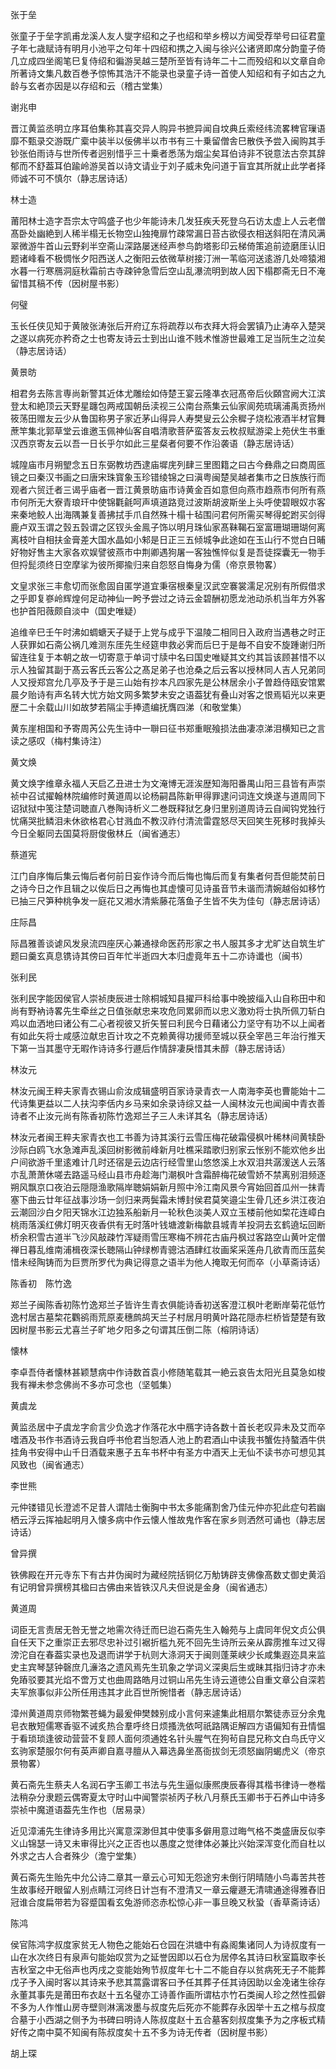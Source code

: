 <!-- { "loadSidebar": true } -->
张于垒

张童子于垒字凯甫龙溪人友人燮字绍和之子也绍和举乡榜以方闻受荐举号曰征君童子年七歳赋诗有明月小池平之句年十四绍和携之入闽与徐兴公诸贤即席分韵童子倚几立成四坐阁笔巳复侍绍和徧游吴越三楚所至皆有诗年二十二而殁绍和以文章自命所著诗文集凡数百巻予惊怖其浩汗不能录也录童子诗一首使人知绍和有子如古之九龄与玄者亦因是以存绍和云（稽古堂集）

谢兆申

晋江黄监丞明立序耳伯集称其喜交异人购异书摭异闻自坟典丘索经纬流畧稗官璅语靡不甄录交游既广槖中装半以佞佛半以市书有三十乗留僧舎巳散佚予尝入闽购其手钞张伯雨诗与世所传者迥别惜乎三十乗者悉荡为烟尘矣耳伯诗非不锐意法古奈其辞郁而不舒葢耳伯踰岭游吴首以诗文请业于刘子威未免问道于盲宜其所就止此学者择师诚不可不慎尔（静志居诗话）

林士造

莆阳林士造字吾宗太守鸣盛子也少年能诗未几发狂疾夭死登乌石访太虚上人云老僧髙卧处幽絶到人稀半榻无长物空山独掩扉竹疎常漏日苔古欲侵衣相送斜阳在清风满翠微游牛首山云野刹半空斋山深路屡迷经声参鸟韵塔影印云梯倚策追前迹磨厓认旧题诸峰看不极惆怅夕阳西送人之衡阳云依微草树接汀洲一苇临河送逺游几处啼猿湘水暮一行寒鴈洞庭秋霜前古寺疎钟急雪后空山乱瀑流明到故人因下榻郡斋无日不淹留惜其稿不传（因树屋书影）

何璧

玉长任侠见知于黄陂张涛张后开府辽东将疏荐以布衣拜大将会罢镇乃止涛卒入楚哭之遂以病死亦矜奇之士也寄友诗云士到出山谁不贱术惟游世最难工足当阮生之泣矣（静志居诗话）

黄景昉

相君务去陈言専尚新警其近体尤雕绘如侍楚王宴云隆凖衣冠髙帝后伙頥宫阙大江滨登太和絶顶云天野星躔包两戒国朝岳渎视三公南台燕集云仙家阆苑琉璃浦禹贡扬州筱荡田赠友云少从鲁国称男子家近茅山得异人寿樊叟云公余穉子烧松液酒半材官舞蔗竿集北郭草堂云谁邀玉佩神仙客自唱清歌菩萨蛮答友云枚叔赋游梁上苑伏生书重汉西京寄友云以吾一日长乎尔如此三星粲者何要不作沿袭语（静志居诗话）

城隍庙市月朔朢念五日东弼教坊西逮庙墀庑列肆三里图籍之曰古今彝鼎之曰商周匜镜之曰秦汉书画之曰唐宋珠寳象玉珍错绫锦之曰滇粤闽楚吴越者集市之日族族行而观者六贸迁者三谒乎庙者一晋江黄景昉庙市诗黄金百如意但向燕市趋燕市何所有燕市何所无大寮青琅玕中使锦氍毹呵声填道路竞过波斯胡波斯坐上头呼使碧眼奴朩客来秦地鲛人出海隅兼复善拂拭手爪自然殊十榻十毡围问君何所需买琴得蛇跗买剑得鹿卢双玉谓之瑴五瑴谓之区钗头金鳯子饰以明月珠仙家髙靺鞨石室富珊瑚珊瑚何离离枝叶自相扶金膏差大国水晶如小邾是日正三五倾城争此途如在玉山行不觉白日晡好物好售主大家各欢娱譬彼燕市中荆卿遇狗屠一客独憔悴似复是吾徒探囊无一物手但捋髭须终日空摩挲为彼所揶揄归来自怨怒自悔身为儒（帝京景物畧）

文皇求张三丰愈切而张愈固自匿学道宜秉宿根秦皇汉武空褰裳濡足况别有所假借求之乎即复嵾岭辉煌何足动神仙一盻予尝过之诗云金碧酬初愿龙池动杀机当年方外客也护首阳薇颇自淡中（国史唯疑）

追维辛巳壬午时沸如蜩螗天子疑于上党与成乎下温陵二相同日入政府当遇巷之时正人获罪如石斋公祸几难测东厓先生经筵申救必霁而后巳于是毎不自安不旋踵谢归所留连往复于本朝之故一切寄意于单词寸牍中名曰国史唯疑其文约其旨该顾甚惜不以示人独留其副于髙云客氏云客公之髙足弟子也沧桑之后云客以授林同人吉人兄弟同人又授郑宫允几亭及予于是三山始有抄本凡四家先是公林居余小子曽趋侍瓯安馆累晨夕贻诗有声名转大忧方始文网多繁梦未安之语葢犹有叠山对客之恨焉韬光以来更歴二十余载山川如故梦若隔尘手捧遗编抚膺四涕（和敬堂集）

黄东崖相国和予寄周芮公先生诗中一聨曰征书郑重眠飱损法曲凄凉涕泪横知已之言读之感叹（梅村集诗注）

黄文焕

黄文焕字维章永福人天启乙丑进士为文淹博无涯涘歴知海阳番禺山阳三县皆有声崇祯中召试擢翰林院编修时黄道周以论杨嗣昌陈新甲得罪逮问词连文焕遂与道周同下诏狱狱中笺注楚词聴直八巻陶诗析义二巻既释狱乞身归里别道周诗云自闻钩党独行忧痛哭批鳞泪未休欲格君心甘溅血不教汉祚付清流雷霆怒尽天回笑生死移时我掉头今日全躯同去国莫将厨俊傲林丘（闽省通志）

蔡道宪

江门自序悔后集云悔后者何前日妄作诗今而后悔也悔后而复有集者何吾但能焚前日之诗今日之作且辑之以俟后日之再悔也其虚懐可见诗虽音节未谐而清婉越俗如移竹已抽三尺笋种桃争发一庭花又湘水清紫藤花落鱼子生皆不失为佳句（静志居诗话）

庄际昌

际昌雅善谈谑风发泉流四座厌心兼通禄命医药形家之书人服其多才尤旷达自筑生圹题曰羹玄真息镌诗其傍曰百年忙半逝四大本归虚竟年五十二亦诗谶也（闽书）

张利民

张利民字能因侯官人崇祯庚辰进士除桐城知县擢戸科给事中晚披缁入山自称田中和尚有野衲诗畧先生牵丝之日值张献忠来攻危同累卵而以忠义激劝将士执所佩刀斩白鸡以血洒地曰诸公有二心者视彼又折矢誓曰利民今日藉诸公力坚守有功不以上闻者有如此矢将士咸感泣献忠百计攻之不克赖黄得功援师至城以获全宰邑三年治行推天下第一当其墨守无暇作诗诗多行遯后作情辞凄戾惜其未醇（静志居诗话）

林汝元

林汝元闽王粹夫家青衣锡山俞汝成辑盛明百家诗录青衣一人南海李英也曹能始十二代诗集更益以二人扶沟李佸内乡马来如余录诗综又益一人闽林汝元也闻闽中青衣善诗者不止汝元尚有陈香初陈竹逸郑兰子三人未详其名（静志居诗话）

林汝元者闽王粹夫家青衣也工书善为诗其溪行云雪压梅花破霜侵枫叶稀林间黄犊卧沙际白鸥飞水急滩声乱溪回树影微前峰新月吐樵采踏歌归别家云怅别不能欢他乡出户间欲游千里逺难计几时还宿是云边店行经雪里山悠悠溪上水双泪共潺湲送人云落朩乱萧萧休嗟去路遥马经山县市舟趁海门潮枫叶含霜醉梅花破雪娇不禁离别泪频逐朔风飘京口夜泊云隠隠渔歌隔岸聴娟娟新月照中泠江南风景今宵始回首瓜州一抹青塞下曲云廿年征战事沙场一剑归来两鬓霜未博封侯君莫笑邉尘生骨几还乡洪江夜泊云潮回沙白夕阳天锦水江边独系船新月一轮秋色淡美人双立玉楼前他如棃花连嶂白桃雨落溪红佛灯明灭夜香供有无时落叶钱塘渡新梅歙县城青羊投洞去玄鹤遶坛回断桥余积雪古道半飞沙风敲疎竹浑疑雨雪压寒梅不辨花古庙丹枫过客路空山黄叶定僧禅日暮乱维南浦楫夜深长聴隔山钟绿栁青骢沽酒肆红妆画桨采莲舟几欲青而压蓝矣惜未经陶铸而为巨贾所罗代为典记得意之语半为他人掩取无何而卒（小草斋诗话）

陈香初　陈竹逸

郑兰子闽陈香初陈竹逸郑兰子皆许生青衣俱能诗香初送客澄江枫叶老断岸菊花低竹逸村居古墓棃花鸜鹆雨荒原麦穗鹧鸪天兰子村居月明黄叶路花隠赤栏桥皆楚楚有致因树屋书影云尤喜兰子旷地夕阳多之句谓其压倒二陈（榕阴诗话）

懐林

李卓吾侍者懐林甚颖慧病中作诗数首袁小修随笔载其一絶云哀告太阳光且莫急如梭我有禅未参念佛尚不多亦可念也（坚瓠集）

黄虞龙

黄监丞居中子虞龙字俞言少负逸才作落花水中鴈字诗各数十首长老叹异未及艾而卒嗜酒及书作书酒诗云我自呼书伧君当恕酒人池上酌君酒山中读我书蟹佐持螯酒牛供挂角书安得中山千日酒载来惠子五车书杯中有圣方中酒天上无仙不读书亦可想见其风致也（闽省通志）

李世熊

元仲镂错见长澄滤不足昔人谓陆士衡胸中书太多能痛割舍乃佳元仲亦犯此症句若幽栖云浮云挥袖起明月入懐多病中作云懐人惟故鬼作客在家乡则洒然可诵也（静志居诗话）

曾异撰

铁佛殿在开元寺东下有古井伪闽时为藏经院括铜亿万觔铸辟支佛像髙数丈御史黄滔有记明曾异撰榜其楹曰古佛由来皆铁汉凡夫但说是金身（闽省通志）

黄道周

词臣无言责居无咎无誉之地需次待迁而巳迨石斋先生入翰苑与上虞同年倪文贞公俱自任天下之重崇正去邪尽忠补过引裾折槛九死不回先生诗所云亲从霹雳推车过又得滂沱自在春葢实录也及退而讲学于杭则大涤洞天于闽则蓬莱峡少长咸集遐迩具来监史主宾琴瑟钟磬庶几濓洛之遗风焉先生玑象之学词义深奥后生或昧其指归诗才亦未免蹖驳要其光焰不啻万丈也曲周路皓月过铜山吊先生诗云道徳公自重文章公自深若夫军旅事似非公所任用违其才此百世所惋惜者（静志居诗话）

漳州黄道周京师物繁苍蝇为最爰伸樊棘别成小言何来遽集此相扇尔繁徒赤豆分余鬼皂衣散短儒寒香驱不诫炙热合羣呼终日烦搔洗依呵祇路隅讵解四方语偏知有丑情愠于看琐琐逢彼动营营不复顾人面何须通姓名针头腥气在狗茍自昆兄称文白鸟氏守义玄驹家楚服尔何有英声卿自嘉寻膻从入幕选鼻坐髙衙拔剑无须怒幽阴蝎虎义（帝京景物畧）

黄石斋先生蔡夫人名润石字玉卿工书法与先生逼似康熈庚辰春得其楷书律诗一巻楷法稍杂分隶题云偶寄夏太守时山中闻警崇祯丙子秋八月蔡氏玉卿书于石养山中诗多崇祯中魔道语葢先生作也（居易录）

近见漳浦先生律诗多用比兴寓意深渺但其中使事多僻用意过晦气格不类盛唐反似李义山锦瑟一诗又未审得比兴之正否也以愚度之觉律体必兼比兴始深浑变化而自杜以外求之古人合者殊少（澹宁堂集）

黄石斋先生贻先中允公诗二章其一章云心可知无怨途穷未倒行阴晴随小鸟毒苦共苍生故事经开眼留人别点睛江河终日计岂有不澄清又一章云癯遯无清啸通途得雅舂旧冠谁合度扁带若为容蹙国看玄兔游师恣赤松惊心非一事旦晚又秋蛩（香草斋诗话）

陈鸿

侯官陈鸿字叔度家贫无人物色之能始石仓园在洪塘中有淼阁集诸同人为诗叔度有一山在水次终日有泉声句能始叹赏为之延誉因即以石仓为居停名其诗曰秋室篇取李长吉秋室之中无俗声也丙戌之变能始殉节叔度年七十二不能自存以贫病死无子不能葬戊子予入闽时客以其诗来予悲其蒿露谓客曰予任其葬子任其诗因助以金凂诸生徐存永董其事先是莆田布衣赵十五名璧亦工诗善作画所谓枯朩竹石类闽人珍之然性孤僻不多为人作惟山房寺壁则淋漓泼墨与叔度先后死亦不能葬存永因举十五之棺与叔度合墓于小西湖之侧予为书碑曰明诗人陈叔度赵十五合墓客刻叔度集予为之序板式精好传之南中莫不知闽有陈叔度矣十五不多为诗无传者（因树屋书影）

胡上琛

